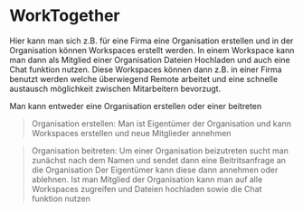 # WorkTogether

Hier kann man sich z.B. für eine Firma eine Organisation erstellen und in der Organisation können Workspaces erstellt werden.
In einem Workspace kann man dann als Mitglied einer Organisation Dateien Hochladen und auch eine Chat funktion nutzen. Diese Workspaces können dann
z.B. in einer Firma benutzt werden welche überwiegend Remote arbeitet und eine schnelle austausch möglichkeit zwischen Mitarbeitern bevorzugt.

Man kann entweder eine Organisation erstellen oder einer beitreten
>Organisation erstellen:
Man ist Eigentümer der Organisation und kann Workspaces erstellen und neue Mitglieder annehmen

>Organisation beitreten:
Um einer Organisation beizutreten sucht man zunächst nach dem Namen und sendet dann eine Beitritsanfrage an die Organisation
Der Eigentümer kann diese dann annehmen oder ablehnen.
Ist man Mitglied der Organisation kann man auf alle Workspaces zugreifen und Dateien hochladen sowie die Chat funktion nutzen
